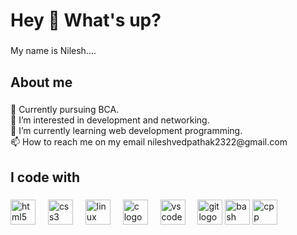 <h1 align="left">Hey 👋 What's up?</h1>

###

<p align="left">My name is Nilesh....</p>

###

<h2 align="left">About me</h2>

###

<p align="left">🚀 Currently pursuing BCA.<br>👀 I’m interested in development and networking.<br>🌱 I’m currently learning web development programming.<br>📫 How to reach me on my email nileshvedpathak2322@gmail.com</p>

###

<h2 align="left">I code with</h2>

###

<div align="left">
  <img src="https://cdn.jsdelivr.net/gh/devicons/devicon/icons/html5/html5-original.svg" height="40" alt="html5 logo"  />
  <img width="12" />
  <img src="https://cdn.jsdelivr.net/gh/devicons/devicon/icons/css3/css3-original.svg" height="40" alt="css3 logo"  />
  <img width="12" />
  <img src="https://cdn.jsdelivr.net/gh/devicons/devicon/icons/linux/linux-original.svg" height="40" alt="linux logo"  />
  <img width="12" />
  <img src="https://cdn.jsdelivr.net/gh/devicons/devicon/icons/c/c-original.svg" height="40" alt="c logo"  />
  <img width="12" />
  <img src="https://cdn.jsdelivr.net/gh/devicons/devicon/icons/vscode/vscode-original.svg" height="40" alt="vscode logo"  />
  <img width="12" />
  <img src="https://cdn.jsdelivr.net/gh/devicons/devicon/icons/git/git-original.svg" height="40" alt="git logo"  />
 <img src="https://cdn.jsdelivr.net/gh/devicons/devicon@latest/devicon.min.css" height="40" alt="bash logo" />
 <img src="https://cdn.jsdelivr.net/gh/devicons/devicon@latest/devicon.min.css" height="40" alt="cpp logo" />          
</div>

###
